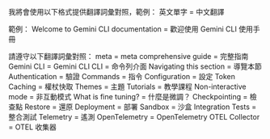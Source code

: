 我將會使用以下格式提供翻譯詞彙對照，範例：
英文單字 = 中文翻譯

範例：
Welcome to Gemini CLI documentation = 歡迎使用 Gemini CLI 使用手冊

請遵守以下翻譯詞彙對照：
meta = meta
comprehensive guide = 完整指南
Gemini CLI = Gemini CLI
CLI = 命令列介面
Navigating this section = 導覽本節
Authentication = 驗證
Commands = 指令
Configuration = 設定
Token Caching = 權杖快取
Themes = 主題
Tutorials = 教學課程
Non-interactive mode = 非互動模式
What is fine tuning? = 什麼是微調？
Checkpointing = 檢查點
Restore = 還原
Deployment = 部署
Sandbox = 沙盒
Integration Tests = 整合測試
Telemetry = 遙測
OpenTelemetry = OpenTelemetry
OTEL Collector = OTEL 收集器
